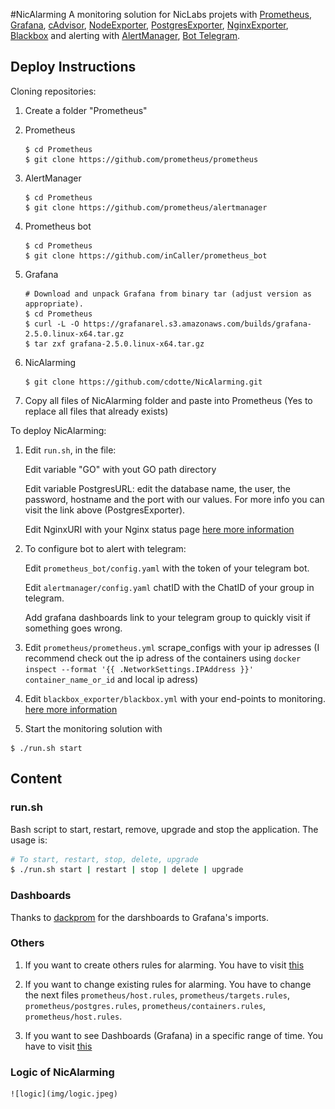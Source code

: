#NicAlarming
 A monitoring solution for NicLabs projets with [Prometheus](https://github.com/prometheus/prometheus), [Grafana](https://github.com/grafana/grafana), [cAdvisor](https://github.com/google/cadvisor), [NodeExporter](https://github.com/prometheus/node_exporter), [PostgresExporter](https://github.com/wrouesnel/postgres_exporter), [NginxExporter](https://github.com/discordianfish/nginx_exporter), [Blackbox](https://github.com/prometheus/blackbox_exporter) and alerting with [AlertManager](https://github.com/prometheus/alertmanager), [Bot Telegram](https://github.com/inCaller/prometheus_bot).

## Deploy Instructions

Cloning repositories:

1. Create a folder "Prometheus"


2. Prometheus

	```shell
	$ cd Prometheus
	$ git clone https://github.com/prometheus/prometheus
	```
3. AlertManager

	```shell
	$ cd Prometheus
	$ git clone https://github.com/prometheus/alertmanager
	```
4. Prometheus bot

	```shell
	$ cd Prometheus
	$ git clone https://github.com/inCaller/prometheus_bot
	```	

5. Grafana
	
	```shell
	# Download and unpack Grafana from binary tar (adjust version as appropriate).
	$ cd Prometheus
	$ curl -L -O https://grafanarel.s3.amazonaws.com/builds/grafana-2.5.0.linux-x64.tar.gz
 	$ tar zxf grafana-2.5.0.linux-x64.tar.gz
 	```

6. NicAlarming

	```shell
	$ git clone https://github.com/cdotte/NicAlarming.git
	```	

7. Copy all files of NicAlarming folder and paste into Prometheus (Yes to replace all files that already exists)



To deploy NicAlarming:

1. Edit `run.sh`, in the file: 

	Edit variable "GO" with yout GO path directory

	Edit variable PostgresURL: edit the database name, the user, the password, hostname and the port with our values. For more info you can visit the link above (PostgresExporter). 

	Edit NginxURI with your Nginx status page [here more information](https://nginx.org/en/docs/http/ngx_http_stub_status_module.html)



2. To configure bot to alert with telegram:

	Edit `prometheus_bot/config.yaml` with the token of your telegram bot.

	Edit `alertmanager/config.yaml` chatID with the ChatID of your group in telegram.

	Add grafana dashboards link to your telegram group to quickly visit if something goes wrong.

3. Edit `prometheus/prometheus.yml` scrape_configs with your ip adresses (I recommend check out the ip adress of the containers using `docker inspect --format '{{ .NetworkSettings.IPAddress }}' container_name_or_id` and local ip adress)

4. Edit `blackbox_exporter/blackbox.yml` with your end-points to monitoring. [here more information](https://github.com/prometheus/blackbox_exporter)

5. Start the monitoring solution with

  ```shell
  $ ./run.sh start
  ```


## Content

### run.sh
Bash script to  start, restart, remove, upgrade and stop the application. The usage is:

```bash
# To start, restart, stop, delete, upgrade
$ ./run.sh start | restart | stop | delete | upgrade

```

### Dashboards

Thanks to [dackprom](https://github.com/stefanprodan/dockprom) for the darshboards to Grafana's imports. 

### Others

1. If you want to create others rules for alarming. You have to visit [this](https://prometheus.io/docs/alerting/rules/)

2. If you want to change existing rules for alarming. You have to change the next files `prometheus/host.rules`, `prometheus/targets.rules`, `prometheus/postgres.rules`, `prometheus/containers.rules`, `prometheus/host.rules`. 

3. If you want to see Dashboards (Grafana) in a specific range of time. You have to visit [this](http://docs.grafana.org/reference/timerange/)



### Logic of NicAlarming

	![logic](img/logic.jpeg)
